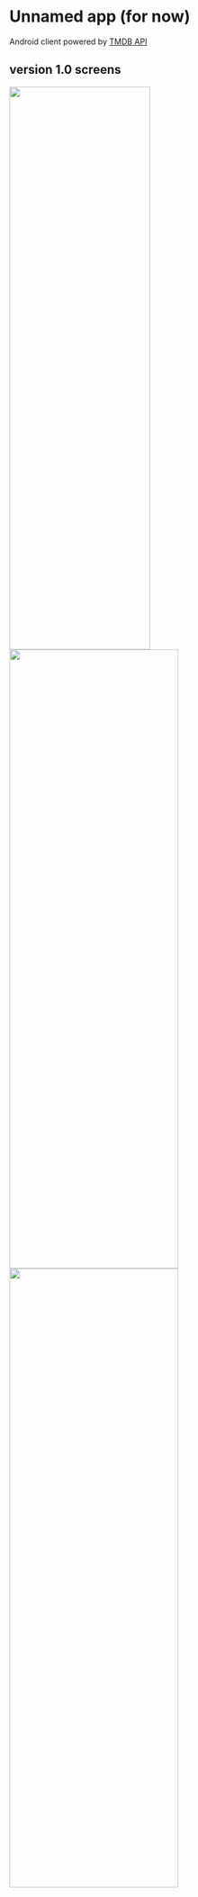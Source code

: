# Unnamed app (for now)
Android client powered by [TMDB API ](https://www.themoviedb.org/)

## version 1.0 screens

<img src="https://github.com/ngonimapfumo/movies-tv/assets/14276738/63e12e83-5f5e-4bc7-ba4d-ca8eefbdc061" width= "250" height= "1000">

<img src ="https://github.com/ngonimapfumo/movies-tv/assets/14276738/8c5f963d-acf1-4fdf-82f0-25c36c33ed20" width= "300" height = "1100">

<img src ="https://github.com/ngonimapfumo/movies-tv/assets/14276738/7bf613ac-63b0-4fe9-acbc-fb0affb7af7a" width = "300" height= "1100">
